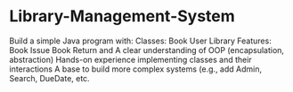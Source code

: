 # Library-Management-System
Build a simple Java program with:  Classes:  Book  User  Library  Features:  Book Issue  Book Return and A clear understanding of OOP (encapsulation, abstraction)  Hands-on experience implementing classes and their interactions  A base to build more complex systems (e.g., add Admin, Search, DueDate, etc.
